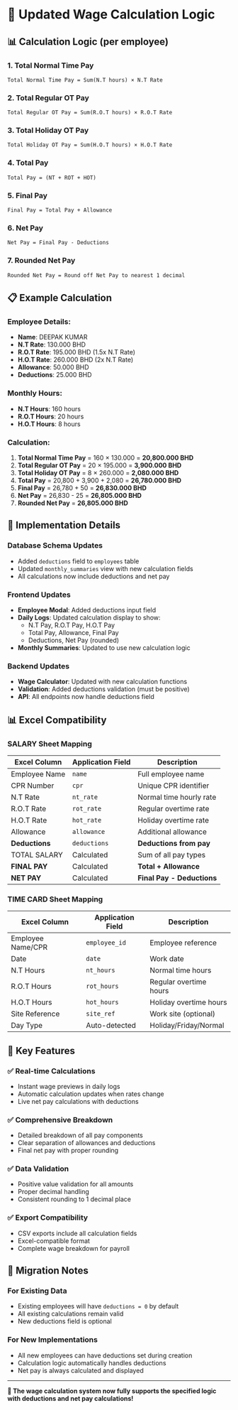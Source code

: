 # 🧮 Updated Wage Calculation Logic

## 📊 **Calculation Logic (per employee)**

### **1. Total Normal Time Pay**
```
Total Normal Time Pay = Sum(N.T hours) × N.T Rate
```

### **2. Total Regular OT Pay**
```
Total Regular OT Pay = Sum(R.O.T hours) × R.O.T Rate
```

### **3. Total Holiday OT Pay**
```
Total Holiday OT Pay = Sum(H.O.T hours) × H.O.T Rate
```

### **4. Total Pay**
```
Total Pay = (NT + ROT + HOT)
```

### **5. Final Pay**
```
Final Pay = Total Pay + Allowance
```

### **6. Net Pay**
```
Net Pay = Final Pay - Deductions
```

### **7. Rounded Net Pay**
```
Rounded Net Pay = Round off Net Pay to nearest 1 decimal
```

## 📋 **Example Calculation**

### **Employee Details:**
- **Name**: DEEPAK KUMAR
- **N.T Rate**: 130.000 BHD
- **R.O.T Rate**: 195.000 BHD (1.5x N.T Rate)
- **H.O.T Rate**: 260.000 BHD (2x N.T Rate)
- **Allowance**: 50.000 BHD
- **Deductions**: 25.000 BHD

### **Monthly Hours:**
- **N.T Hours**: 160 hours
- **R.O.T Hours**: 20 hours
- **H.O.T Hours**: 8 hours

### **Calculation:**
1. **Total Normal Time Pay** = 160 × 130.000 = **20,800.000 BHD**
2. **Total Regular OT Pay** = 20 × 195.000 = **3,900.000 BHD**
3. **Total Holiday OT Pay** = 8 × 260.000 = **2,080.000 BHD**
4. **Total Pay** = 20,800 + 3,900 + 2,080 = **26,780.000 BHD**
5. **Final Pay** = 26,780 + 50 = **26,830.000 BHD**
6. **Net Pay** = 26,830 - 25 = **26,805.000 BHD**
7. **Rounded Net Pay** = **26,805.000 BHD**

## 🔧 **Implementation Details**

### **Database Schema Updates**
- Added `deductions` field to `employees` table
- Updated `monthly_summaries` view with new calculation fields
- All calculations now include deductions and net pay

### **Frontend Updates**
- **Employee Modal**: Added deductions input field
- **Daily Logs**: Updated calculation display to show:
  - N.T Pay, R.O.T Pay, H.O.T Pay
  - Total Pay, Allowance, Final Pay
  - Deductions, Net Pay (rounded)
- **Monthly Summaries**: Updated to use new calculation logic

### **Backend Updates**
- **Wage Calculator**: Updated with new calculation functions
- **Validation**: Added deductions validation (must be positive)
- **API**: All endpoints now handle deductions field

## 📊 **Excel Compatibility**

### **SALARY Sheet Mapping**
| Excel Column | Application Field | Description |
|--------------|------------------|-------------|
| Employee Name | `name` | Full employee name |
| CPR Number | `cpr` | Unique CPR identifier |
| N.T Rate | `nt_rate` | Normal time hourly rate |
| R.O.T Rate | `rot_rate` | Regular overtime rate |
| H.O.T Rate | `hot_rate` | Holiday overtime rate |
| Allowance | `allowance` | Additional allowance |
| **Deductions** | `deductions` | **Deductions from pay** |
| TOTAL SALARY | Calculated | Sum of all pay types |
| **FINAL PAY** | Calculated | **Total + Allowance** |
| **NET PAY** | Calculated | **Final Pay - Deductions** |

### **TIME CARD Sheet Mapping**
| Excel Column | Application Field | Description |
|--------------|------------------|-------------|
| Employee Name/CPR | `employee_id` | Employee reference |
| Date | `date` | Work date |
| N.T Hours | `nt_hours` | Normal time hours |
| R.O.T Hours | `rot_hours` | Regular overtime hours |
| H.O.T Hours | `hot_hours` | Holiday overtime hours |
| Site Reference | `site_ref` | Work site (optional) |
| Day Type | Auto-detected | Holiday/Friday/Normal |

## 🎯 **Key Features**

### **✅ Real-time Calculations**
- Instant wage previews in daily logs
- Automatic calculation updates when rates change
- Live net pay calculations with deductions

### **✅ Comprehensive Breakdown**
- Detailed breakdown of all pay components
- Clear separation of allowances and deductions
- Final net pay with proper rounding

### **✅ Data Validation**
- Positive value validation for all amounts
- Proper decimal handling
- Consistent rounding to 1 decimal place

### **✅ Export Compatibility**
- CSV exports include all calculation fields
- Excel-compatible format
- Complete wage breakdown for payroll

## 🔄 **Migration Notes**

### **For Existing Data**
- Existing employees will have `deductions = 0` by default
- All existing calculations remain valid
- New deductions field is optional

### **For New Implementations**
- All new employees can have deductions set during creation
- Calculation logic automatically handles deductions
- Net pay is always calculated and displayed

---

**🎯 The wage calculation system now fully supports the specified logic with deductions and net pay calculations!** 